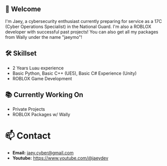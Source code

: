 ## 👋 Welcome

I'm Jaey, a cybersecurity enthusiast currently preparing for service as a 17C (Cyber Operations Specialist) in the National Guard. I'm also a ROBLOX developer with successful past projects!
You can also get all my packages from Wally under the name "jaeymo"!

## 🛠️ Skillset

- 2 Years Luau experience
- Basic Python, Basic C++ (UE5), Basic C# Experience (Unity)
- ROBLOX Game Development

## 📚 Currently Working On

- Private Projects
- ROBLOX Packages w/ Wally

# 📫 Contact 

- **Email:** jaey.cyber@gmail.com
- **Youtube:** https://www.youtube.com/@jaeydev
